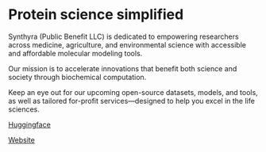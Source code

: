 # Protein science simplified

Synthyra (Public Benefit LLC) is dedicated to empowering researchers across medicine, agriculture, and environmental science with accessible and affordable molecular modeling tools.

Our mission is to accelerate innovations that benefit both science and society through biochemical computation.

Keep an eye out for our upcoming open-source datasets, models, and tools, as well as tailored for-profit services—designed to help you excel in the life sciences. 

[Huggingface](https://huggingface.co/Synthyra)

[Website](https://www.gleghornlab.com/protein-models)
